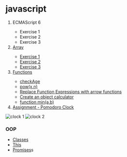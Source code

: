 # javascript
<ol>
   <li>ECMAScript 6</li>
   <ul>
       <li>Exercise 1</li>
       <li>Exercise 2</li>
       <li>Exercise 3</li>
   </ul>
   <li><a href="array.js"style="">Array</a></li>
   <ul>
       <li><a href="https://github.com/Akhras4/javascript-A/blob/edb240fad360394e803819dcededc1d282e74a58/array.js#L13">Exercise 1</a></li>
       <li><a href="https://github.com/Akhras4/javascript-A/blob/edb240fad360394e803819dcededc1d282e74a58/array.js#L8">Exercise 2</a></li>
       <li><a href="https://github.com/Akhras4/javascript-A/blob/72616a20f15e2bdd54d10aca7332734e7e4ec67e/array.js#L7">Exercise 3</a></li>
   </ul>
   <li><a href="function.js">Functions</a></li>
   <ul>
       <li><a href="https://github.com/Akhras4/javascript-A/blob/9a619b51aa4a36371cb5b60936b0932ec57ab459/function.js#L1">checkAge</a></li>
       <li><a href="https://github.com/Akhras4/javascript-A/blob/063211631552ca2a4bab4e14187ef00e67a3453a/function.js#L5">pow(x,n)</a></li>
       <li><a href="https://github.com/Akhras4/javascript-A/blob/063211631552ca2a4bab4e14187ef00e67a3453a/function.js#L16">Replace Function Expressions with arrow functions</a></li>
      <li><a href="https://github.com/Akhras4/javascript-A/blob/063211631552ca2a4bab4e14187ef00e67a3453a/function.js#L26">Create an object calculator</a></li>
       <li><a href="https://github.com/Akhras4/javascript-A/blob/063211631552ca2a4bab4e14187ef00e67a3453a/function.js#L48">function min(a,b) </a></li>
   </ul>
   <li><a href="https://github.com/Akhras4/javascript-A/tree/07b39f663b7ef17184e0a4a8a8ae6a2dcb400f77/Promodoro">Assignment - Pomodoro Clock</a>
   </li>
</ol>


![clock 1](https://github.com/Akhras4/javascript-A/assets/65845301/5f4adb86-de16-4969-ad1a-dcdade3a50a2)
![clock 2](https://github.com/Akhras4/javascript-A/assets/65845301/e2ef2f59-74d5-4d25-aa09-099f72535624)
<h3>OOP</h3>
<ul>
    <li><a href="https://github.com/Akhras4/javascript-A/blob/4256f612818ebb1edd7f87e8a0a82fbb60662888/PuttingItAll.js#L1"> Classes</a></li>
    <li><a href="https://github.com/Akhras4/javascript-A/blob/4256f612818ebb1edd7f87e8a0a82fbb60662888/PuttingItAll.js#L14">This</a></li>
    <li><a href="https://github.com/Akhras4/javascript-A/blob/4256f612818ebb1edd7f87e8a0a82fbb60662888/PuttingItAll.js#L20">Promises</a>s</li>
</ul>



